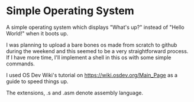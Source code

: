 # Simple Operating System 
A simple operating system which displays "What's up?" instead of "Hello World!" when it boots up.

I was planning to upload a bare bones os made from scratch to github during the weekend and this seemed to be a very straightforward process. If I have more time, I'll implement a shell in this os with some simple commands.

I used OS Dev Wiki's tutorial on https://wiki.osdev.org/Main_Page as a guide to speed things up.

The extensions, .s and .asm denote assembly language. 
 
